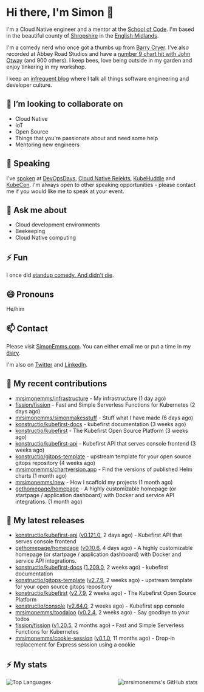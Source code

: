 # Hi there, I'm Simon 👋

I'm a Cloud Native engineer and a mentor at the [School of Code](https://www.schoolofcode.co.uk).
I'm based in the beautiful county of [Shropshire](https://en.wikipedia.org/wiki/Shropshire)
in the [English Midlands](https://en.wikipedia.org/wiki/Midlands).

I'm a comedy nerd who once got a thumbs up from [Barry Cryer](https://en.wikipedia.org/wiki/Barry_Cryer).
I've also recorded at Abbey Road Studios and have a [number 9 chart hit with John
Otway](https://www.youtube.com/watch?v=3BwOyVIlupg&ab_channel=JohnOtway) (and 900
others). I keep bees, love being outside in my garden and enjoy tinkering in my
workshop.

I keep an [infrequent blog](https://www.simonemms.com/blog) where I talk all
things software engineering and developer culture.

## 👯 I’m looking to collaborate on

- Cloud Native
- IoT
- Open Source
- Things that you're passionate about and need some help
- Mentoring new engineers

## 🎤 Speaking

I've [spoken](https://www.simonemms.com/speaking) at [DevOpsDays](https://devopsdays.org/),
[Cloud Native Rejekts](https://cloud-native.rejekts.io/), [KubeHuddle](https://kubehuddle.com)
and [KubeCon](https://www.cncf.io/kubecon-cloudnativecon-events/). I'm always
open to other speaking opportunities - please contact me if you would like me to
speak at your event.

## 💬 Ask me about

- Cloud development environments
- Beekeeping
- Cloud Native computing

## ⚡ Fun

I once did [standup comedy. And didn't die](https://www.youtube.com/watch?v=iy1EvJXH2ks&ab_channel=SimonEmms).

## 😄 Pronouns

He/him

## 📫 Contact

Please visit [SimonEmms.com](https://www.simonemms.com). You can either email me
or put a time in my [diary](https://diary.simonemms.com).

I'm also on [Twitter](https://twitter/theshroppiebeek) and [LinkedIn](https://www.linkedin.com/in/simonemms).

## 👷 My recent contributions
- [mrsimonemms/infrastructure](https://github.com/mrsimonemms/infrastructure) - My infrastructure
  (1 day ago)
- [fission/fission](https://github.com/fission/fission) - Fast and Simple Serverless Functions for Kubernetes
  (2 days ago)
- [mrsimonemms/simonmakesstuff](https://github.com/mrsimonemms/simonmakesstuff) - Stuff what I have made
  (6 days ago)
- [konstructio/kubefirst-docs](https://github.com/konstructio/kubefirst-docs) - kubefirst documentation
  (3 weeks ago)
- [konstructio/kubefirst](https://github.com/konstructio/kubefirst) - The Kubefirst Open Source Platform
  (3 weeks ago)
- [konstructio/kubefirst-api](https://github.com/konstructio/kubefirst-api) - Kubefirst API that serves console frontend
  (3 weeks ago)
- [konstructio/gitops-template](https://github.com/konstructio/gitops-template) - upstream template for your open source gitops repository
  (4 weeks ago)
- [mrsimonemms/chartversion.app](https://github.com/mrsimonemms/chartversion.app) - Find the versions of published Helm charts
  (1 month ago)
- [mrsimonemms/new](https://github.com/mrsimonemms/new) - How I scaffold my projects
  (1 month ago)
- [gethomepage/homepage](https://github.com/gethomepage/homepage) - A highly customizable homepage (or startpage / application dashboard) with Docker and service API integrations.
  (1 month ago)

## 🔭 My latest releases
- [konstructio/kubefirst-api](https://github.com/konstructio/kubefirst-api) ([v0.121.0](https://github.com/konstructio/kubefirst-api/releases/tag/v0.121.0),
  2 days ago) - Kubefirst API that serves console frontend
- [gethomepage/homepage](https://github.com/gethomepage/homepage) ([v0.10.6](https://github.com/gethomepage/homepage/releases/tag/v0.10.6),
  4 days ago) - A highly customizable homepage (or startpage / application dashboard) with Docker and service API integrations.
- [konstructio/kubefirst-docs](https://github.com/konstructio/kubefirst-docs) ([1.209.0](https://github.com/konstructio/kubefirst-docs/releases/tag/1.209.0),
  2 weeks ago) - kubefirst documentation
- [konstructio/gitops-template](https://github.com/konstructio/gitops-template) ([v2.7.9](https://github.com/konstructio/gitops-template/releases/tag/v2.7.9),
  2 weeks ago) - upstream template for your open source gitops repository
- [konstructio/kubefirst](https://github.com/konstructio/kubefirst) ([v2.7.9](https://github.com/konstructio/kubefirst/releases/tag/v2.7.9),
  2 weeks ago) - The Kubefirst Open Source Platform
- [konstructio/console](https://github.com/konstructio/console) ([v2.64.0](https://github.com/konstructio/console/releases/tag/v2.64.0),
  2 weeks ago) - Kubefirst app console
- [mrsimonemms/toodaloo](https://github.com/mrsimonemms/toodaloo) ([v0.2.4](https://github.com/mrsimonemms/toodaloo/releases/tag/v0.2.4),
  2 weeks ago) - Say goodbye to your todos
- [fission/fission](https://github.com/fission/fission) ([v1.20.5](https://github.com/fission/fission/releases/tag/v1.20.5),
  2 months ago) - Fast and Simple Serverless Functions for Kubernetes
- [mrsimonemms/cookie-session](https://github.com/mrsimonemms/cookie-session) ([v0.1.0](https://github.com/mrsimonemms/cookie-session/releases/tag/v0.1.0),
  11 months ago) - Drop-in replacement for Express session using a cookie

## ⚡ My stats

<img
  align="right"
  alt="mrsimonemms's GitHub stats"
  src="https://github-readme-stats.vercel.app/api?username=mrsimonemms&count_private=1&show_icons=true&"
  />

![Top Languages](https://github-readme-stats.vercel.app/api/top-langs/?username=mrsimonemms)
